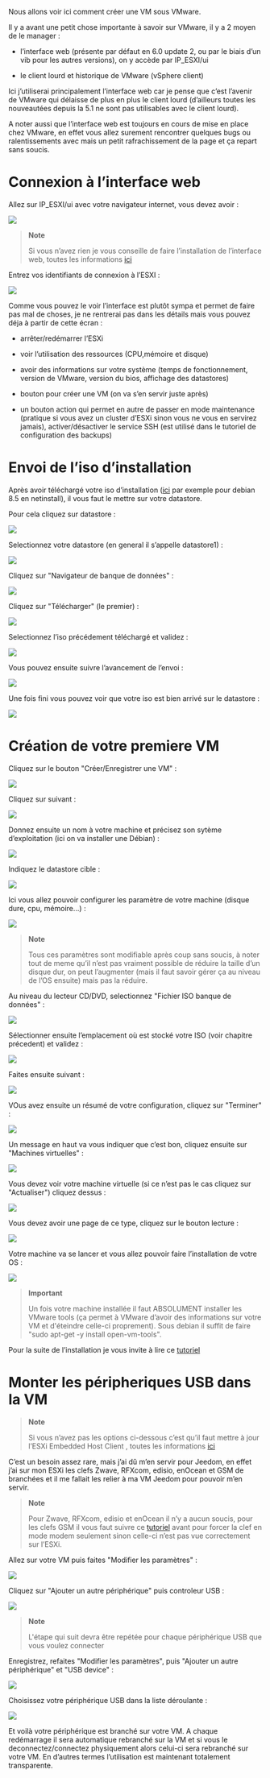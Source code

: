 Nous allons voir ici comment créer une VM sous VMware.

Il y a avant une petit chose importante à savoir sur VMware, il y a 2 moyen de le manager :

-   l’interface web (présente par défaut en 6.0 update 2, ou par le biais d’un vib pour les autres versions), on y accède par IP\_ESXI/ui

-   le client lourd et historique de VMware (vSphere client)

Ici j’utiliserai principalement l’interface web car je pense que c’est l’avenir de VMware qui délaisse de plus en plus le client lourd (d’ailleurs toutes les nouveautées depuis la 5.1 ne sont pas utilisables avec le client lourd).

A noter aussi que l’interface web est toujours en cours de mise en place chez VMware, en effet vous allez surement rencontrer quelques bugs ou ralentissements avec mais un petit rafrachissement de la page et ça repart sans soucis.

Connexion à l’interface web
===========================

Allez sur IP\_ESXI/ui avec votre navigateur internet, vous devez avoir :

![](../images/vmware.createvm3.PNG)

> **Note**
>
> Si vous n’avez rien je vous conseille de faire l’installation de l’interface web, toutes les informations [ici](https://jeedom.github.io/documentation/howto/fr_FR/doc-howto-vmware.trucs_et_astuces.html)

Entrez vos identifiants de connexion à l’ESXI :

![](../images/vmware.createvm4.PNG)

Comme vous pouvez le voir l’interface est plutôt sympa et permet de faire pas mal de choses, je ne rentrerai pas dans les détails mais vous pouvez déja à partir de cette écran :

-   arrêter/redémarrer l’ESXi

-   voir l’utilisation des ressources (CPU,mémoire et disque)

-   avoir des informations sur votre système (temps de fonctionnement, version de VMware, version du bios, affichage des datastores)

-   bouton pour créer une VM (on va s’en servir juste après)

-   un bouton action qui permet en autre de passer en mode maintenance (pratique si vous avez un cluster d’ESXi sinon vous ne vous en servirez jamais), activer/désactiver le service SSH (est utilisé dans le tutoriel de configuration des backups)

Envoi de l’iso d’installation
=============================

Après avoir téléchargé votre iso d’installation ([ici](http://cdimage.debian.org/debian-cd/8.5.0/amd64/iso-cd/debian-8.5.0-amd64-netinst.iso) par exemple pour debian 8.5 en netinstall), il vous faut le mettre sur votre datastore.

Pour cela cliquez sur datastore :

![](../images/vmware.createvm18.PNG)

Selectionnez votre datastore (en general il s’appelle datastore1) :

![](../images/vmware.createvm19.PNG)

Cliquez sur "Navigateur de banque de données" :

![](../images/vmware.createvm20.PNG)

Cliquez sur "Télécharger" (le premier) :

![](../images/vmware.createvm21.PNG)

Selectionnez l’iso précédement téléchargé et validez :

![](../images/vmware.createvm22.PNG)

Vous pouvez ensuite suivre l’avancement de l’envoi :

![](../images/vmware.createvm23.PNG)

Une fois fini vous pouvez voir que votre iso est bien arrivé sur le datastore :

![](../images/vmware.createvm24.PNG)

Création de votre premiere VM
=============================

Cliquez sur le bouton "Créer/Enregistrer une VM" :

![](../images/vmware.createvm5.PNG)

Cliquez sur suivant :

![](../images/vmware.createvm6.PNG)

Donnez ensuite un nom à votre machine et précisez son sytème d’exploitation (ici on va installer une Débian) :

![](../images/vmware.createvm7.PNG)

Indiquez le datastore cible :

![](../images/vmware.createvm8.PNG)

Ici vous allez pouvoir configurer les paramètre de votre machine (disque dure, cpu, mémoire…) :

![](../images/vmware.createvm9.PNG)

> **Note**
>
> Tous ces paramètres sont modifiable après coup sans soucis, à noter tout de meme qu’il n’est pas vraiment possible de réduire la taille d’un disque dur, on peut l’augmenter (mais il faut savoir gérer ça au niveau de l’OS ensuite) mais pas la réduire.

Au niveau du lecteur CD/DVD, selectionnez "Fichier ISO banque de données" :

![](../images/vmware.createvm10.PNG)

Sélectionner ensuite l’emplacement où est stocké votre ISO (voir chapitre précedent) et validez :

![](../images/vmware.createvm11.PNG)

Faites ensuite suivant :

![](../images/vmware.createvm12.PNG)

VOus avez ensuite un résumé de votre configuration, cliquez sur "Terminer" :

![](../images/vmware.createvm13.PNG)

Un message en haut va vous indiquer que c’est bon, cliquez ensuite sur "Machines virtuelles" :

![](../images/vmware.createvm14.PNG)

Vous devez voir votre machine virtuelle (si ce n’est pas le cas cliquez sur "Actualiser") cliquez dessus :

![](../images/vmware.createvm15.PNG)

Vous devez avoir une page de ce type, cliquez sur le bouton lecture :

![](../images/vmware.createvm16.PNG)

Votre machine va se lancer et vous allez pouvoir faire l’installation de votre OS :

![](../images/vmware.createvm17.PNG)

> **Important**
>
> Un fois votre machine installée il faut ABSOLUMENT installer les VMware tools (ça permet à VMware d’avoir des informations sur votre VM et d'éteindre celle-ci proprement). Sous debian il suffit de faire "sudo apt-get -y install open-vm-tools".

Pour la suite de l’installation je vous invite à lire ce [tutoriel](https://jeedom.github.io/documentation/howto/fr_FR/doc-howto-debian.installation.html#_installation)

Monter les péripheriques USB dans la VM
=======================================

> **Note**
>
> Si vous n’avez pas les options ci-dessous c’est qu’il faut mettre à jour l’ESXi Embedded Host Client , toutes les informations [ici](https://jeedom.github.io/documentation/howto/fr_FR/doc-howto-vmware.trucs_et_astuces.html)

C’est un besoin assez rare, mais j’ai dû m’en servir pour Jeedom, en effet j’ai sur mon ESXi les clefs Zwave, RFXcom, edisio, enOcean et GSM de branchées et il me fallait les relier à ma VM Jeedom pour pouvoir m’en servir.

> **Note**
>
> Pour Zwave, RFXcom, edisio et enOcean il n’y a aucun soucis, pour les clefs GSM il vous faut suivre ce [tutoriel](https://jeedom.github.io/documentation/howto/fr_FR/doc-howto-gsm.huawei_mode_modem.html) avant pour forcer la clef en mode modem seulement sinon celle-ci n’est pas vue correctement sur l’ESXi.

Allez sur votre VM puis faites "Modifier les paramètres" :

![](../images/vmware.createvm25.PNG)

Cliquez sur "Ajouter un autre périphérique" puis controleur USB :

![](../images/vmware.createvm26.PNG)

> **Note**
>
> L'étape qui suit devra être repétée pour chaque périphérique USB que vous voulez connecter

Enregistrez, refaites "Modifier les paramètres", puis "Ajouter un autre périphérique" et "USB device" :

![](../images/vmware.createvm27.PNG)

Choisissez votre périphérique USB dans la liste déroulante :

![](../images/vmware.createvm28.PNG)

Et voilà votre périphérique est branché sur votre VM. A chaque redémarrage il sera automatique rebranché sur la VM et si vous le deconnectez/connectez physiquement alors celui-ci sera rebranché sur votre VM. En d’autres termes l’utilisation est maintenant totalement transparente.

